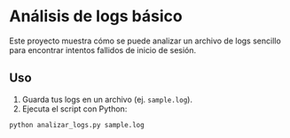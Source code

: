 # Análisis de logs básico

Este proyecto muestra cómo se puede analizar un archivo de logs sencillo para encontrar intentos fallidos de inicio de sesión.

## Uso

1. Guarda tus logs en un archivo (ej. `sample.log`).
2. Ejecuta el script con Python:

```bash
python analizar_logs.py sample.log
```

